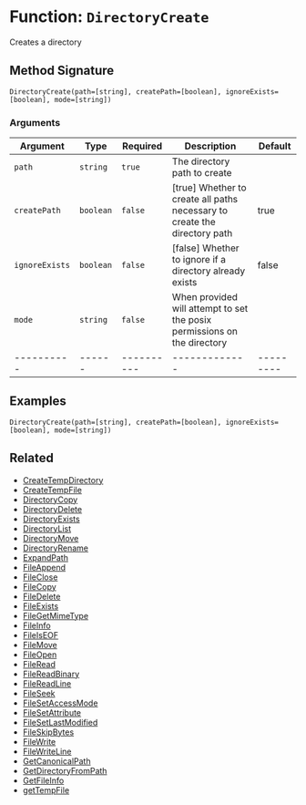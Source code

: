 [comment]: # (Note: This documentation is generated dynamically in the build process.  To modify the contents, change the javadoc on the _invoke method of the BIF class)

# Function: `DirectoryCreate`

Creates a directory

## Method Signature
```
DirectoryCreate(path=[string], createPath=[boolean], ignoreExists=[boolean], mode=[string])
```
### Arguments

| Argument | Type | Required | Description | Default |
|----------|------|----------|-------------|---------|
| `path` | `string` | `true` | The directory path to create | |
| `createPath` | `boolean` | `false` | [true] Whether to create all paths necessary to create the directory path | true|
| `ignoreExists` | `boolean` | `false` | [false] Whether to ignore if a directory already exists | false|
| `mode` | `string` | `false` | When provided will attempt to set the posix permissions on the directory | |
|----------|------|----------|-------------|---------|



## Examples

```
DirectoryCreate(path=[string], createPath=[boolean], ignoreExists=[boolean], mode=[string])
```

## Related
  * [CreateTempDirectory](CreateTempDirectory.md)
  * [CreateTempFile](CreateTempFile.md)
  * [DirectoryCopy](DirectoryCopy.md)
  * [DirectoryDelete](DirectoryDelete.md)
  * [DirectoryExists](DirectoryExists.md)
  * [DirectoryList](DirectoryList.md)
  * [DirectoryMove](DirectoryMove.md)
  * [DirectoryRename](DirectoryRename.md)
  * [ExpandPath](ExpandPath.md)
  * [FileAppend](FileAppend.md)
  * [FileClose](FileClose.md)
  * [FileCopy](FileCopy.md)
  * [FileDelete](FileDelete.md)
  * [FileExists](FileExists.md)
  * [FileGetMimeType](FileGetMimeType.md)
  * [FileInfo](FileInfo.md)
  * [FileIsEOF](FileIsEOF.md)
  * [FileMove](FileMove.md)
  * [FileOpen](FileOpen.md)
  * [FileRead](FileRead.md)
  * [FileReadBinary](FileReadBinary.md)
  * [FileReadLine](FileReadLine.md)
  * [FileSeek](FileSeek.md)
  * [FileSetAccessMode](FileSetAccessMode.md)
  * [FileSetAttribute](FileSetAttribute.md)
  * [FileSetLastModified](FileSetLastModified.md)
  * [FileSkipBytes](FileSkipBytes.md)
  * [FileWrite](FileWrite.md)
  * [FileWriteLine](FileWriteLine.md)
  * [GetCanonicalPath](GetCanonicalPath.md)
  * [GetDirectoryFromPath](GetDirectoryFromPath.md)
  * [GetFileInfo](GetFileInfo.md)
  * [getTempFile](getTempFile.md)
